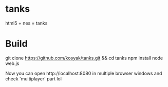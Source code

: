 tanks
=====

html5 + nes = tanks

Build
=====

git clone https://github.com/kosyak/tanks.git && cd tanks
npm install
node web.js

Now you can open http://localhost:8080 in multiple browser windows and check 'multiplayer' part lol
